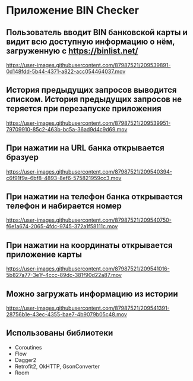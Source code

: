 # Приложение BIN Checker
## Пользователь вводит BIN банковской карты и видит всю доступную информацию о нём, загруженную с https://binlist.net/
https://user-images.githubusercontent.com/87987521/209539891-0d148fdd-5b44-4371-a822-acc054464037.mov
## История предыдущих запросов выводится списком. История предыдущих запросов не теряется при перезапуске приложения
https://user-images.githubusercontent.com/87987521/209539951-79709910-85c2-463b-bc5a-36ad9d4c9d69.mov
## При нажатии на URL банка открывается бразуер

https://user-images.githubusercontent.com/87987521/209540394-c6f91f9a-6bf8-4893-8ef6-575821959cc3.mov

## При нажатии на телефон банка открывается телефон и набирается номер

https://user-images.githubusercontent.com/87987521/209540750-f6e1a674-2065-4fdc-9745-372a1f58111c.mov

## При нажатии на координаты открывается приложение карты

https://user-images.githubusercontent.com/87987521/209541016-5b827a77-3e1f-4ccc-89dc-381f90d22a87.mov

## Можно загружать информацию из истории

https://user-images.githubusercontent.com/87987521/209541391-28756b1e-43ec-4355-bae7-4b9079b05c48.mov

## Использованы библиотеки
* Coroutines
* Flow 
* Dagger2
* Retrofit2, OkHTTP, GsonConverter
* Room

